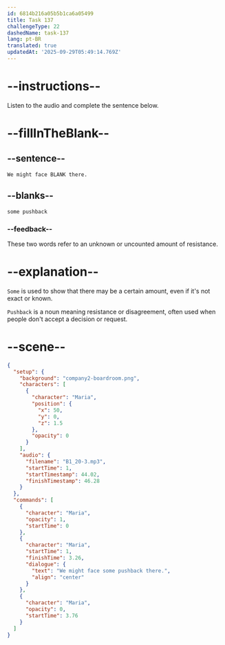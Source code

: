 ```yaml
---
id: 6814b216a05b5b1ca6a05499
title: Task 137
challengeType: 22
dashedName: task-137
lang: pt-BR
translated: true
updatedAt: '2025-09-29T05:49:14.769Z'
---
```


<!-- (Audio) Maria: We might face some pushback there. -->

# --instructions--

Listen to the audio and complete the sentence below.

# --fillInTheBlank--

## --sentence--

`We might face BLANK there.`

## --blanks--

`some pushback`

### --feedback--

These two words refer to an unknown or uncounted amount of resistance.

# --explanation--

`Some` is used to show that there may be a certain amount, even if it's not exact or known.

`Pushback` is a noun meaning resistance or disagreement, often used when people don't accept a decision or request.

# --scene--

```json
{
  "setup": {
    "background": "company2-boardroom.png",
    "characters": [
      {
        "character": "Maria",
        "position": {
          "x": 50,
          "y": 0,
          "z": 1.5
        },
        "opacity": 0
      }
    ],
    "audio": {
      "filename": "B1_20-3.mp3",
      "startTime": 1,
      "startTimestamp": 44.02,
      "finishTimestamp": 46.28
    }
  },
  "commands": [
    {
      "character": "Maria",
      "opacity": 1,
      "startTime": 0
    },
    {
      "character": "Maria",
      "startTime": 1,
      "finishTime": 3.26,
      "dialogue": {
        "text": "We might face some pushback there.",
        "align": "center"
      }
    },
    {
      "character": "Maria",
      "opacity": 0,
      "startTime": 3.76
    }
  ]
}
```
